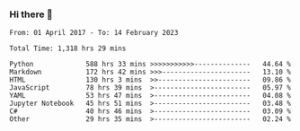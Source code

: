 ### Hi there 👋

<!--
**ELC/elc** is a ✨ _special_ ✨ repository because its `README.md` (this file) appears on your GitHub profile.

Here are some ideas to get you started:

- 🔭 I’m currently working on ...
- 🌱 I’m currently learning ...
- 👯 I’m looking to collaborate on ...
- 🤔 I’m looking for help with ...
- 💬 Ask me about ...
- 📫 How to reach me: ...
- 😄 Pronouns: ...
- ⚡ Fun fact: ...
-->

<!--START_SECTION:waka-->

```text
From: 01 April 2017 - To: 14 February 2023

Total Time: 1,318 hrs 29 mins

Python             588 hrs 33 mins >>>>>>>>>>>--------------   44.64 %
Markdown           172 hrs 42 mins >>>----------------------   13.10 %
HTML               130 hrs 3 mins  >>-----------------------   09.86 %
JavaScript         78 hrs 39 mins  >------------------------   05.97 %
YAML               53 hrs 47 mins  >------------------------   04.08 %
Jupyter Notebook   45 hrs 51 mins  >------------------------   03.48 %
C#                 40 hrs 46 mins  >------------------------   03.09 %
Other              29 hrs 35 mins  >------------------------   02.24 %
```

<!--END_SECTION:waka-->
